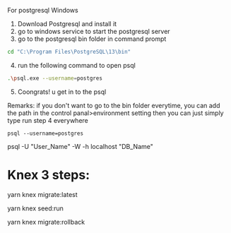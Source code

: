 For postgresql Windows
1. Download Postgresql and install it
2. go to windows service to start the postgresql server 
3. go to the postgresql bin folder in command prompt
```bash
cd "C:\Program Files\PostgreSQL\13\bin"
``` 
4. run the following command to open psql
```bash
.\psql.exe --username=postgres
``` 
5. Coongrats! u get in to the psql   

Remarks:
if you don't want to go to the bin folder everytime, you can add the path in the control panal>environment setting
then you can just simply type run step 4 everywhere
```
psql --username=postgres
```
psql -U "User_Name" -W -h localhost "DB_Name"
# Knex 3 steps:

yarn knex migrate:latest

yarn knex seed:run

yarn knex migrate:rollback